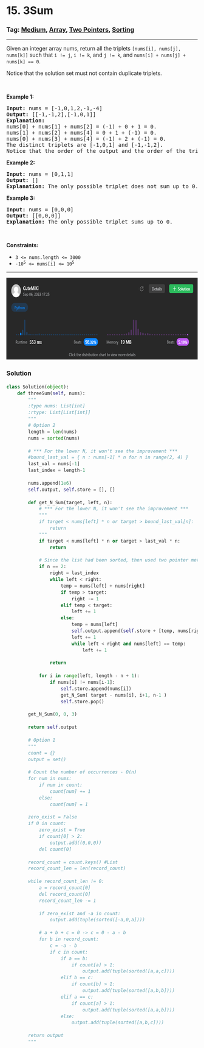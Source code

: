 # 15. 3Sum
### Tag: [Medium](https://github.com/TheOnlyMiki/LeetCode-For-Fun/tree/main#medium-level), [Array](https://github.com/TheOnlyMiki/LeetCode-For-Fun/tree/main#array), [Two Pointers](https://github.com/TheOnlyMiki/LeetCode-For-Fun/tree/main#two-pointers), [Sorting](https://github.com/TheOnlyMiki/LeetCode-For-Fun/tree/main#sorting)
---
<div class="px-5 pt-4"><div class="flex"></div><div class="_1l1MA" data-track-load="description_content"><p>Given an integer array nums, return all the triplets <code>[nums[i], nums[j], nums[k]]</code> such that <code>i != j</code>, <code>i != k</code>, and <code>j != k</code>, and <code>nums[i] + nums[j] + nums[k] == 0</code>.</p>

<p>Notice that the solution set must not contain duplicate triplets.</p>

<p>&nbsp;</p>
<p><strong class="example">Example 1:</strong></p>

<pre><strong>Input:</strong> nums = [-1,0,1,2,-1,-4]
<strong>Output:</strong> [[-1,-1,2],[-1,0,1]]
<strong>Explanation:</strong> 
nums[0] + nums[1] + nums[2] = (-1) + 0 + 1 = 0.
nums[1] + nums[2] + nums[4] = 0 + 1 + (-1) = 0.
nums[0] + nums[3] + nums[4] = (-1) + 2 + (-1) = 0.
The distinct triplets are [-1,0,1] and [-1,-1,2].
Notice that the order of the output and the order of the triplets does not matter.
</pre>

<p><strong class="example">Example 2:</strong></p>

<pre><strong>Input:</strong> nums = [0,1,1]
<strong>Output:</strong> []
<strong>Explanation:</strong> The only possible triplet does not sum up to 0.
</pre>

<p><strong class="example">Example 3:</strong></p>

<pre><strong>Input:</strong> nums = [0,0,0]
<strong>Output:</strong> [[0,0,0]]
<strong>Explanation:</strong> The only possible triplet sums up to 0.
</pre>

<p>&nbsp;</p>
<p><strong>Constraints:</strong></p>

<ul>
	<li><code>3 &lt;= nums.length &lt;= 3000</code></li>
	<li><code>-10<sup>5</sup> &lt;= nums[i] &lt;= 10<sup>5</sup></code></li>
</ul>
</div></div>

---
<img src="Submit.png" width="700" height="215" />

### Solution

```python
class Solution(object):
    def threeSum(self, nums):
        """
        :type nums: List[int]
        :rtype: List[List[int]]
        """
        # Option 2
        length = len(nums)
        nums = sorted(nums)

        # *** For the lower N, it won't see the improvement ***
        #bound_last_val = { n : nums[-1] * n for n in range(2, 4) }
        last_val = nums[-1]
        last_index = length-1

        nums.append(1e6)
        self.output, self.store = [], []

        def get_N_Sum(target, left, n):
            # *** For the lower N, it won't see the improvement ***
            """
            if target < nums[left] * n or target > bound_last_val[n]:
                return
            """
            if target < nums[left] * n or target > last_val * n:
                return

            # Since the list had been sorted, then used two pointer method to find the result
            if n == 2:
                right = last_index
                while left < right:
                    temp = nums[left] + nums[right]
                    if temp > target:
                        right -= 1
                    elif temp < target:
                        left += 1
                    else:
                        temp = nums[left]
                        self.output.append(self.store + [temp, nums[right]])
                        left += 1
                        while left < right and nums[left] == temp:
                            left += 1
                
                return

            for i in range(left, length - n + 1):
                if nums[i] != nums[i-1]:
                    self.store.append(nums[i])
                    get_N_Sum( target - nums[i], i+1, n-1 )
                    self.store.pop()
        
        get_N_Sum(0, 0, 3)

        return self.output

        # Option 1
        """
        count = {}
        output = set()

        # Count the number of occurrences - O(n)
        for num in nums:
            if num in count:
                count[num] += 1
            else:
                count[num] = 1

        zero_exist = False
        if 0 in count:
            zero_exist = True
            if count[0] > 2:
                output.add((0,0,0))
            del count[0]

        record_count = count.keys() #List
        record_count_len = len(record_count)
            
        while record_count_len != 0:
            a = record_count[0]
            del record_count[0]
            record_count_len -= 1

            if zero_exist and -a in count:
                output.add(tuple(sorted([-a,0,a])))

            # a + b + c = 0 -> c = 0 - a - b
            for b in record_count:
                c = -a - b
                if c in count:
                    if a == b:
                        if count[a] > 1:
                            output.add(tuple(sorted([a,a,c])))
                    elif b == c:
                        if count[b] > 1:
                            output.add(tuple(sorted([a,b,b])))
                    elif a == c:
                        if count[a] > 1:
                            output.add(tuple(sorted([a,a,b])))
                    else:
                        output.add(tuple(sorted([a,b,c])))

        return output
        """
```
